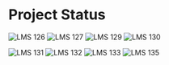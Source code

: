# Project Status

![LMS 126][lms_126]
![LMS 127][lms_127]
![LMS 129][lms_129]
![LMS 130][lms_130]

![LMS 131][lms_131]
![LMS 132][lms_132]
![LMS 133][lms_133]
![LMS 135][lms_135]

<!-- Change REPO_NAME for the name of your repository -->
[lms_126]: https://github.com/linero-tech/kotlin-hw-abocis/actions/workflows/wf-lms126.yml/badge.svg
[lms_127]: https://github.com/linero-tech/kotlin-hw-abocis/actions/workflows/wf-lms127.yml/badge.svg
[lms_129]: https://github.com/linero-tech/kotlin-hw-abocis/actions/workflows/wf-lms129.yml/badge.svg
[lms_130]: https://github.com/linero-tech/kotlin-hw-abocis/actions/workflows/wf-lms130.yml/badge.svg
[lms_131]: https://github.com/linero-tech/kotlin-hw-abocis/actions/workflows/wf-lms131.yml/badge.svg
[lms_132]: https://github.com/linero-tech/kotlin-hw-abocis/actions/workflows/wf-lms132.yml/badge.svg
[lms_133]: https://github.com/linero-tech/kotlin-hw-abocis/actions/workflows/wf-lms133.yml/badge.svg
[lms_135]: https://github.com/linero-tech/kotlin-hw-abocis/actions/workflows/wf-lms135.yml/badge.svg
